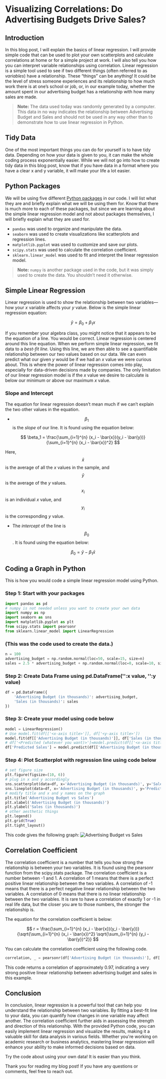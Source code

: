# Visualizing Correlations: Do Advertising Budgets Drive Sales?

## Introduction
In this blog post, I will explain the basics of linear regression. I will provide simple code that can be used to plot your own scatterplots and calculate correlations at home or for a simple project at work. I will also tell you how you can interpret variable relationships using correlation. Linear regression is a simple tool used to see if two different things (often referred to as *variables*) have a relationship. These “things” can be anything! It could be the level of stress someone experiences and its relationship to how much work there is at one’s school or job, or, in our example today, whether the amount spent in our advertising budget has a relationship with how many sales are made.

> **Note:** The data used today was randomly generated by a computer. This data in no way indicates the relationship between Advertising Budget and Sales and should not be used in any way other than to demonstrate how to use linear regression in Python.

## Tidy Data
One of the most important things you can do for yourself is to have tidy data. Depending on how your data is given to you, it can make the whole coding process exponentially easier. While we will not go into how to create tidy data in this blog post, know that if you have data in a format where you have a clear x and y variable, it will make your life a lot easier.

## Python Packages
We will be using five different [Python packages](https://www.datacamp.com/blog/top-python-libraries-for-data-science) in our code. I will list what they are and briefly explain what we will be using them for. Know that there is much more to each of these packages, but since we are learning about the simple linear regression model and not about packages themselves, I will briefly explain what they are used for. 

- `pandas` was used to organize and manipulate the data.  
- `seaborn` was used to create visualizations like scatterplots and regression lines.  
- `matplotlib.pyplot` was used to customize and save our plots.  
- `scipy.stats` was used to calculate the correlation coefficient.  
- `sklearn.linear_model` was used to fit and interpret the linear regression model.  

> **Note:** `numpy` is another package used in the code, but it was simply used to create the data. You shouldn’t need it otherwise.

## Simple Linear Regression
Linear regression is used to show the relationship between two variables—how your *x* variable affects your *y* value. Below is the simple linear regression equation:

$$
\hat{y} = \beta_0 + \beta_1 x
$$

If you remember your algebra class, you might notice that it appears to be the equation of a line. You would be correct. Linear regression is centered around this line equation. When we perform simple linear regression, we fit data to a *best-fit line.* Using this line, we are then able to see a quantifiable relationship between our two values based on our data. We can even predict what our given *y* would be if we had an *x* value we were curious about. This is where the power of linear regression comes into play, especially for data-driven decisions made by companies. The only limitation of our linear regression model is if the *x* value we desire to calculate is below our minimum or above our maximum *x* value.

### Slope and Intercept
The equation for linear regression doesn’t mean much if we can’t explain the two other values in the equation.  

- $$\beta_1$$ is the *slope* of our line. It is found using the equation below:

$$
\beta_1 = \frac{\sum_{i=1}^{n} (x_i - \bar{x})(y_i - \bar{y})}
{\sum_{i=1}^{n} (x_i - \bar{x})^2}
$$

Here, $$\bar{x}$$ is the average of all the *x* values in the sample, and $$\bar{y}$$ is the average of the *y* values.  
$$x_i$$ is an individual *x* value, and $$y_i$$ is the corresponding *y* value.  

- The *intercept* of the line is $$\beta_0$$. It is found using the equation below:

$$
\beta_0 = \bar{y} - \beta_1 \bar{x}
$$

## Coding a Graph in Python
This is how you would code a simple linear regression model using Python.

### Step 1: Start with your packages
```python
import pandas as pd
# numpy is not needed unless you want to create your own data
import numpy as np
import seaborn as sns
import matplotlib.pyplot as plt
from scipy.stats import pearsonr
from sklearn.linear_model import LinearRegression
```


### (This was the code used to create the data.)
```python
n = 100
advertising_budget = np.random.normal(loc=50, scale=15, size=n)
sales = 2.5 * advertising_budget + np.random.normal(loc=0, scale=10, size=n)
```

### Step 2: Create Data Frame using pd.DataFrame('<x-axis title>':x value, '<y-axis title>':y value)
```python
df = pd.DataFrame({
    'Advertising Budget (in thousands)': advertising_budget,
    'Sales (in thousands)': sales
})
```

### Step 3: Create your model using code below
```python
model = LinearRegression()
# Use model.fit(df[['<x-axis title>']], df['<y-axis title>'])
model.fit(df[['Advertising Budget (in thousands)']], df['Sales (in thousands)'])
# df['<Predicted (whatever you want)>']=model.predict(df[['<x-axis title>']])
df['Predicted Sales'] = model.predict(df[['Advertising Budget (in thousands)']])
```

### Step 4: Plot Scatterplot with regression line using code below
```python
# set figure size
plt.figure(figsize=(10, 6))
# plug in x and y accordingly
sns.scatterplot(data=df, x='Advertising Budget (in thousands)', y='Sales (in thousands)', label='Actual Sales')
sns.lineplot(data=df, x='Advertising Budget (in thousands)', y='Predicted Sales', color='red', label='Regression Line')
# modify title and x and y names on the graph
plt.title('Advertising Budget vs Sales')
plt.xlabel('Advertising Budget (in thousands)')
plt.ylabel('Sales (in thousands)')
# other aesthetic things
plt.legend()
plt.grid(True)
plt.tight_layout()
```
This code gives the following graph:
![Advertising Budget vs Sales](generated_image.png "Advertising Budget vs Sales")

## Correlation Coefficient
The correlation coefficient is a number that tells you how strong the relationship is between your two variables. It is found using the pearsonr function from the scipy.stats package. The correlation coefficient is a number between -1 and 1. A correlation of 1 means that there is a perfect positive linear relationship between the two variables. A correlation of -1 means that there is a perfect negative linear relationship between the two variables. A correlation of 0 means that there is no linear relationship between the two variables. It is rare to have a correlation of exactly 1 or -1 in real life data, but the closer you are to those numbers, the stronger the relationship is.

The equation for the correlation coefficient is below:

$$
r = \frac{\sum_{i=1}^{n} (x_i - \bar{x})(y_i - \bar{y})}
{\sqrt{\sum_{i=1}^{n} (x_i - \bar{x})^2} \sqrt{\sum_{i=1}^{n} (y_i - \bar{y})^2}}
$$

You can calculate the correlation coefficient using the following code.

```python
correlation, _ = pearsonr(df['Advertising Budget (in thousands)'], df['Sales (in thousands)'])
```
This code returns a correlation of approximately 0.97, indicating a very strong positive linear relationship between advertising budget and sales in this example.

## Conclusion
In conclusion, linear regression is a powerful tool that can help you understand the relationship between two variables. By fitting a best-fit line to your data, you can quantify how changes in one variable may affect another. The correlation coefficient further aids in assessing the strength and direction of this relationship. With the provided Python code, you can easily implement linear regression and visualize the results, making it a valuable skill for data analysis in various fields. Whether you're working on academic research or business analytics, mastering linear regression will enhance your ability to make informed decisions based on data. 

Try the code about using your own data! It is easier than you think.

Thank you for reading my blog post! If you have any questions or comments, feel free to reach out.

